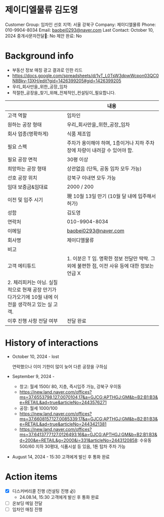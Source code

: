 # 제이디엘물류 김도영

Customer Group: 임차인
선호 지역: 서울 강북구
Company: 제이디엘물류
Phone: 010-9904-8034
Email: baobei0293@naver.com
Last Contact: October 10, 2024
중개사문자전달📩: No
제안 완료: No

# Background info

- 부동산 정보 매칭 광고 결과로 인한 리드
- https://docs.google.com/spreadsheets/d/1yT_L0TsW3dpwWcpon03QC0N8Bky-13XH/edit?gid=1426399205#gid=1426399205
- 우리_회사만을_위한_공장_임차
- 적절한_공장을_찾기_위해_전체적인_컨설팅이_필요합니다.

|  | 내용 |
| --- | --- |
| 고객 역할 | 임차인 |
| 원하는 공장 형태 | 우리_회사만을_위한_공장_임차 |
| 회사 업종(명확하게) | 식품 제조업 |
| 필요 스펙 | 주차가 용이해야 하며, 1층이거나 지하 주차장에 차량이 내려갈 수 있어야 함. |
| 필요 공장 면적 | 30평 이상 |
| 희망하는 공장 형태 | 상관없음 (단독, 공동 임차 모두 가능) |
| 선호 공장 위치 | 강북구 이내면 모두 가능 |
| 임대 보증금&임대료 | 2000 / 200 |
| 이전 및 입주 시기 | 現 10월 13일 만기 (10월 달 내에 입주해서 허가) |
| 성함 | 김도영 |
| 연락처 | 010-9904-8034 |
| 이메일 | [baobei0293@naver.com](mailto:baobei0293@naver.com) |
| 회사명 | 제이디엘물류 |
| 비고 |  |
| 고객 에티튜드 | 1. 이분은 T 임. 명확한 정보 전달만 딱딱. 그 외에 불편한 점, 이전 사유 등에 대한 정보는 언급 X
2. 체리피커는 아님. 실질적으로 현재 공장 만기가 다가오기에 10월 내에 이전을 생각하고 있는 실 고객. |
| 이후 진행 사항 전달 여부 | 전달 완료 |

# History of interactions

- October 10, 2024 - lost
    
    연락했으나 이미 기한이 많이 늦어 다른 공장을 구하심
    
- September 9, 2024 -
    - 창고: 월세 1500/ 80, 지층, 즉시입주 가능, 강북구 우이동
    - https://new.land.naver.com/offices?ms=37.6553798,127.0070104,17&a=GJCG:APTHGJ:GM&b=B2:B1:B3&e=RETAIL&ad=true&articleNo=2443576271
    - 공장: 월세 1000/100
    - https://new.land.naver.com/offices?ms=37.6608157,127.0085339,17&a=GJCG:APTHGJ:GM&b=B2:B1:B3&e=RETAIL&ad=true&articleNo=2443421381
    - https://new.land.naver.com/offices?ms=37.6413777,127.0126493,16&a=GJCG:APTHGJ:GM&b=B2:B1:B3&d=200&e=RETAIL&g=2000&i=331&articleNo=2443120858: 수유동 500/60 지하 30평대, 식품시설 등 있음, 1톤 탑차 주차 가능
- August 14, 2024 - 15:30 고객에게 발신 후 통화 완료

# Action items

- [x]  디스커버리콜 진행 (컨설팅 진행 必)
    - 24.08.14, 15:30 고객에게 발신 후 통화 완료
- [ ]  온보딩 메일 전달
- [ ]  임차인 매칭 진행